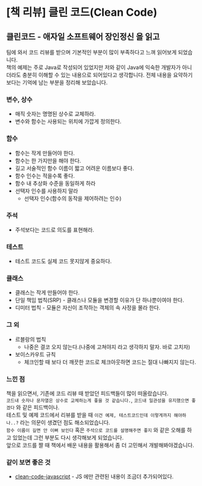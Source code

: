 # [책 리뷰] 클린 코드(Clean Code)


## 클린코드 - 애자일 소프트웨어 장인정신 을 읽고
팀에 와서 코드 리뷰를 받으며 기본적인 부분이 많이 부족하다고 느껴 읽어보게 되었습니다.  
책의 예제는 주로 Java로 작성되어 있었지만 저와 같이 Java에 익숙한 개발자가 아니더라도 충분히 이해할 수 있는 내용으로 되어있다고 생각합니다. 전체 내용을 요약하기 보다는 기억에 남는 부분을 정리해 보았습니다.  

### 변수, 상수
  * 매직 숫자는 명명된 상수로 교체하라.
  * 변수와 함수는 사용되는 위치에 가깝게 정의한다.

### 함수
  * 함수는 작게 만들어야 한다.
  * 함수는 한 가지만을 해야 한다.
  * 길고 서술적인 함수 이름이 짧고 어려운 이름보다 좋다.
  * 함수 인수는 적을수록 좋다.
  * 함수 내 추상화 수준을 동일하게 하라
  * 선택자 인수를 사용하지 말라
    * 선택자 인수(함수의 동작을 제어하려는 인수)

### 주석
  * 주석보다는 코드로 의도를 표현해라.

### 테스트
  * 테스트 코드도 실제 코드 못지않게 중요하다.

### 클래스
  * 클래스는 작게 만들어야 한다.
  * 단일 책임 법칙(SRP) - 클래스나 모듈을 변경할 이유가 단 하나뿐이여야 한다.
  * 디미터 법칙 - 모듈은 자신이 조작하는 객체의 속 사정을 몰라 한다.

### 그 외

  * 르블랑의 법칙
    - 나중은 결코 오지 않는다.(나중에 고쳐야지 라고 생각하지 말자. 바로 고치자)
  * 보이스카우트 규칙
    - 체크인할 때 보다 더 깨끗한 코드로 체크아웃하면 코드는 절대 나빠지지 않는다.


### 느낀 점
  책을 읽으면서, 기존에 코드 리뷰 때 받았던 피드백들이 많이 떠올랐습니다.  
  `코드내 숫자나 문자열은 상수로 교체하는게 좋을 것 같습니다.`,
  `코드내 일관성을 유지했으면 좋겠다` 와 같은 피드백이나.  
  테스트 및 예제 코드에서 리뷰를 받을 때 `이건 예제, 테스트코드인데 이렇게까지 해야하나..?` 라는 의문이 생겼던 점도 해소되었습니다.  
  `함수 이름이 길면 안 이뻐 보인다` 혹은 `주석으로 코드를 설명해주면 좋지` 와 같은 오해를 하고 있었는데 그런 부분도 다시 생각해보게 되었습니다.  
  앞으로 코드를 짤 때 책에서 배운 내용을 활용해서 좀 더 고민해서 개발해봐야겠습니다.

### 같이 보면 좋은 것
 * [clean-code-javascript](https://github.com/qkraudghgh/clean-code-javascript-ko) - JS 에만 관련된 내용이 조금더 추가되어있다.